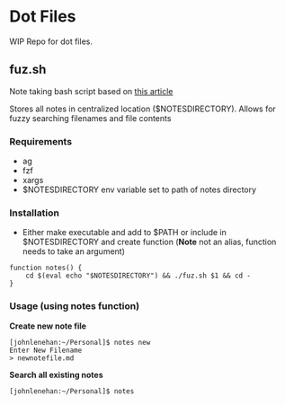 # Dot Files

WIP Repo for dot files.

## fuz.sh

Note taking bash script based on [this article](https://medium.com/adorableio/simple-note-taking-with-fzf-and-vim-2a647a39cfa)

Stores all notes in centralized location ($NOTESDIRECTORY).  Allows for fuzzy searching filenames and file contents

### Requirements

 - ag
 - fzf
 - xargs 
 - $NOTESDIRECTORY env variable set to path of notes directory

### Installation

 - Either make executable and add to $PATH or include in $NOTESDIRECTORY and
   create function (**Note** not an alias, function needs to take an argument)

```
function notes() {
    cd $(eval echo "$NOTESDIRECTORY") && ./fuz.sh $1 && cd -
}
```

### Usage (using notes function)

**Create new note file**
```
[johnlenehan:~/Personal]$ notes new
Enter New Filename
> newnotefile.md
```
**Search all existing notes**
```
[johnlenehan:~/Personal]$ notes 
```
